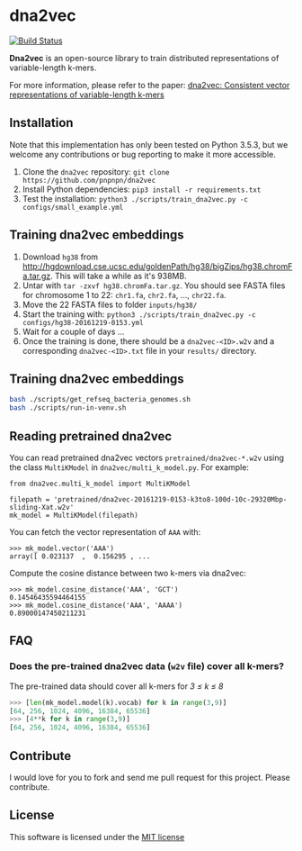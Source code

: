 # dna2vec

[![Build Status](https://travis-ci.org/pnpnpn/dna2vec.svg?branch=master)](https://travis-ci.org/pnpnpn/dna2vec)

**Dna2vec** is an open-source library to train distributed representations
of variable-length k-mers.

For more information, please refer to the paper: [dna2vec: Consistent vector representations of variable-length k-mers](https://arxiv.org/abs/1701.06279)

Installation
---

Note that this implementation has only been tested on Python 3.5.3, but we welcome any
contributions or bug reporting to make it more accessible.

1. Clone the `dna2vec` repository: `git clone https://github.com/pnpnpn/dna2vec`
2. Install Python dependencies: `pip3 install -r requirements.txt`
3. Test the installation: `python3 ./scripts/train_dna2vec.py -c configs/small_example.yml`

Training dna2vec embeddings
---

1. Download `hg38` from <http://hgdownload.cse.ucsc.edu/goldenPath/hg38/bigZips/hg38.chromFa.tar.gz>.
    This will take a while as it's 938MB.
2. Untar with `tar -zxvf hg38.chromFa.tar.gz`. You should see FASTA files for
    chromosome 1 to 22: `chr1.fa`, `chr2.fa`, ..., `chr22.fa`.
3. Move the 22 FASTA files to folder `inputs/hg38/`
4. Start the training with: `python3 ./scripts/train_dna2vec.py -c configs/hg38-20161219-0153.yml`
5. Wait for a couple of days ...
6. Once the training is done, there should be a `dna2vec-<ID>.w2v` and a corresponding `dna2vec-<ID>.txt` file in your `results/` directory.


Training dna2vec embeddings
---

``` bash
bash ./scripts/get_refseq_bacteria_genomes.sh
bash ./scripts/run-in-venv.sh
```


Reading pretrained dna2vec
---

You can read pretrained dna2vec vectors `pretrained/dna2vec-*.w2v` using
the class `MultiKModel` in `dna2vec/multi_k_model.py`. For example:

```
from dna2vec.multi_k_model import MultiKModel

filepath = 'pretrained/dna2vec-20161219-0153-k3to8-100d-10c-29320Mbp-sliding-Xat.w2v'
mk_model = MultiKModel(filepath)
```

You can fetch the vector representation of `AAA` with:
```
>>> mk_model.vector('AAA')
array([ 0.023137  ,  0.156295 , ...
```

Compute the cosine distance between two k-mers via dna2vec:
```
>>> mk_model.cosine_distance('AAA', 'GCT')
0.14546435594464155
>>> mk_model.cosine_distance('AAA', 'AAAA')
0.89000147450211231
```

FAQ
---
### Does the pre-trained dna2vec data (`w2v` file) cover all k-mers?

The pre-trained data should cover all k-mers for *3 &le; k &le; 8*

```python
>>> [len(mk_model.model(k).vocab) for k in range(3,9)]
[64, 256, 1024, 4096, 16384, 65536]
>>> [4**k for k in range(3,9)]
[64, 256, 1024, 4096, 16384, 65536]
```

Contribute
---
I would love for you to fork and send me pull request for this project.
Please contribute.

License
---
This software is licensed under the [MIT license](http://en.wikipedia.org/wiki/MIT_License)
